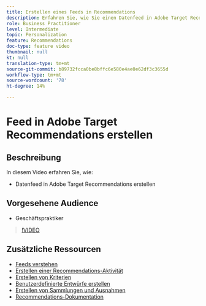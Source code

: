 ```yaml
---
title: Erstellen eines Feeds in Recommendations
description: Erfahren Sie, wie Sie einen Datenfeed in Adobe Target Recommendations erstellen
role: Business Practitioner
level: Intermediate
topic: Personalization
feature: Recommendations
doc-type: feature video
thumbnail: null
kt: null
translation-type: tm+mt
source-git-commit: b89732fcca0be8bffc6e580e4ae0e62df3c3655d
workflow-type: tm+mt
source-wordcount: '78'
ht-degree: 14%

---
```



# Feed in Adobe Target Recommendations erstellen

## Beschreibung

In diesem Video erfahren Sie, wie:

* Datenfeed in Adobe Target Recommendations erstellen

## Vorgesehene Audience

* Geschäftspraktiker

>[!VIDEO](https://video.tv.adobe.com/v/27696?quality=12)

## Zusätzliche Ressourcen

* [Feeds verstehen](understanding-feeds.md)
* [Erstellen einer Recommendations-Aktivität](create-a-recommendations-activity.md)
* [Erstellen von Kriterien](create-criteria.md)
* [Benutzerdefinierte Entwürfe erstellen](create-custom-designs.md)
* [Erstellen von Sammlungen und Ausnahmen](create-collections-and-exclusions.md)
* [Recommendations-Dokumentation](https://docs.adobe.com/content/help/en/target/using/recommendations/recommendations.html)